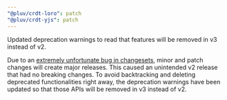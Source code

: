 ```yaml
---
"@pluv/crdt-loro": patch
"@pluv/crdt-yjs": patch
---
```


Updated deprecation warnings to read that features will be removed in v3 instead of v2.

Due to an [extremely unfortunate bug in changesets](https://github.com/changesets/changesets/issues/1011), minor and patch changes will create major releases. This caused an unintended v2 release that had no breaking changes. To avoid backtracking and deleting deprecated functionalities right away, the deprecation warnings have been updated so that those APIs will be removed in v3 instead of v2.
